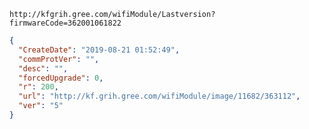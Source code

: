 `http://kfgrih.gree.com/wifiModule/Lastversion?firmwareCode=362001061822`

```json
{
  "CreateDate": "2019-08-21 01:52:49",
  "commProtVer": "",
  "desc": "",
  "forcedUpgrade": 0,
  "r": 200,
  "url": "http://kf.grih.gree.com/wifiModule/image/11682/363112",
  "ver": "5"
}
```